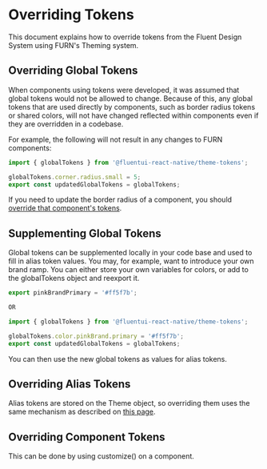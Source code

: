 # Overriding Tokens

This document explains how to override tokens from the Fluent Design System using FURN's Theming system.

## Overriding Global Tokens

When components using tokens were developed, it was assumed that global tokens would not be allowed to change. Because of this, any global tokens that are used directly by components, such as border radius tokens or shared colors, will not have changed reflected within components even if they are overridden in a codebase.

For example, the following will not result in any changes to FURN components:

```ts
import { globalTokens } from '@fluentui-react-native/theme-tokens';

globalTokens.corner.radius.small = 5;
export const updatedGlobalTokens = globalTokens;
```

If you need to update the border radius of a component, you should [override that component's tokens](#overriding-component-tokens).

## Supplementing Global Tokens

Global tokens can be supplemented locally in your code base and used to fill in alias token values. You may, for example, want to introduce your own brand ramp. You can either store your own variables for colors, or add to the globalTokens object and reexport it.

```ts
export pinkBrandPrimary = '#ff5f7b';

OR

import { globalTokens } from '@fluentui-react-native/theme-tokens';

globalTokens.color.pinkBrand.primary = '#ff5f7b';
export const updatedGlobalTokens = globalTokens;
```

You can then use the new global tokens as values for alias tokens.

## Overriding Alias Tokens

Alias tokens are stored on the Theme object, so overriding them uses the same mechanism as described on [this page](../CustomTheme.md).

## Overriding Component Tokens

This can be done by using customize() on a component.
